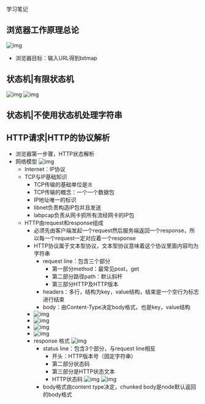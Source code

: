 学习笔记
## 浏览器工作原理总论
  ![img](https://tva1.sinaimg.cn/large/008eGmZEgy1gpgjxoj5w3j31jc0h012k.jpg)
  - 浏览器目标：输入URL得到bitmap
## 状态机|有限状态机
  ![img](https://tva1.sinaimg.cn/large/008eGmZEgy1gpgk6wpna9j31fw0la7u3.jpg)
  ![img](https://tva1.sinaimg.cn/large/008eGmZEgy1gpgkczefupj311o0t01fc.jpg)
## 状态机|不使用状态机处理字符串
## HTTP请求|HTTP的协议解析
- 浏览器第一步骤，HTTP状态解析
- 网络模型
  ![img](https://tva1.sinaimg.cn/large/008eGmZEgy1gphq1pbbbqj31du0sw7iw.jpg)
  - Internet：IP协议
  - TCP与IP基础知识
    - TCP传输的基础单位是`流 `
    - TCP传输的概念：一个一个数据包
    - IP地址唯一的标识
    - libnet负责构造IP包并且发送
    - labpcap负责从网卡抓所有流经网卡的IP包
  - HTTP由request和response组成
    - 必须先由客户端发起一个request然后服务端返回一个response，所以每一个request一定对应着一个response
    - HTTP协议属于文本型协议，文本型协议意味着这个协议里面内容均为字符串
      - request line：包含三个部分
        - 第一部分method：最常见post，get
        - 第二部分路径path：默认斜杆
        - 第三部分HTTP及HTTP版本
      - headers：多行，结构为key，value结构，结束是一个空行为标志进行结束
      - body：由Content-Type决定body格式，也是key，value结构
    - ![img](https://tva1.sinaimg.cn/large/008eGmZEgy1gpivekvbksj310a0geamu.jpg)
    - ![img](https://tva1.sinaimg.cn/large/008eGmZEgy1gpivix077tj312g0gg7ij.jpg)
    - ![img](https://tva1.sinaimg.cn/large/008eGmZEgy1gpk1l3vdnxj316k0ee14b.jpg)
    - ![img](https://tva1.sinaimg.cn/large/008eGmZEgy1gpo94zq2d5j31du0futpc.jpg)
    - response 格式
      ![img](https://tva1.sinaimg.cn/large/008eGmZEgy1gpivtlzogfj30zu0laqbb.jpg)
      - status line：包含3个部分，与request line相反 
        - 开头：HTTP版本号（固定字符串）
        - 第二部分状态码
        - 第三部分是HTTP状态文本
        - HTTP状态码
          ![img](https://tva1.sinaimg.cn/large/008eGmZEgy1gpivp41i1cj311s0fmjty.jpg)
          ![img](https://tva1.sinaimg.cn/large/008eGmZEgy1gpivpztricj311y0j0goh.jpg)
      - body格式由content type决定，chunked body是node默认返回的body格式


